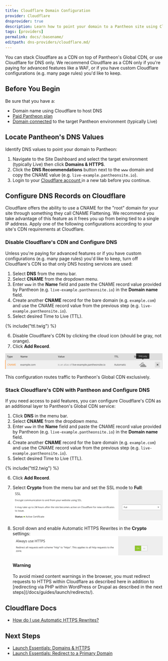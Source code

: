 ```yaml
---
title: Cloudflare Domain Configuration
provider: Cloudflare
dnsprovider: true
description: Learn how to point your domain to a Pantheon site using Cloudflare
tags: [providers]
permalink: docs/:basename/
editpath: dns-providers/cloudflare.md/
---
```

You can stack Cloudflare as a CDN on top of Pantheon's Global CDN, or use Cloudflare for DNS only. We recommend Cloudflare as a CDN only if you're paying for advanced features like a WAF, or if you have custom Cloudflare configurations (e.g. many page rules) you'd like to keep.

## Before You Begin
Be sure that you have a:

- Domain name using Cloudflare to host DNS
- [Paid Pantheon plan](/docs/guides/launch/plans/)
- [Domain connected](/docs/guides/launch/domains/) to the target Pantheon environment (typically Live)

## Locate Pantheon's DNS Values
Identify DNS values to point your domain to Pantheon:

1. Navigate to the Site Dashboard and select the target environment (typically <span class="glyphicons glyphicons-cardio"></span> Live) then click **<span class="glyphicons glyphicons-home"></span> Domains & HTTPS**.
2. Click the **DNS Recommendations** button next to the `www` domain and copy the CNAME value (e.g. `live-example.pantheonsite.io`).
3. Login to your <a href="https://www.cloudflare.com/a/login" target="blank">Cloudflare account <span class="glyphicons glyphicons-new-window-alt"></span></a> in a new tab before you continue.

## Configure DNS Records on Cloudflare
Cloudflare offers the ability to use a CNAME for the "root" domain for your site through something they call CNAME Flattening. We recommend you take advantage of this feature as it frees you up from being tied to a single IP address. Apply one of the following configurations according to your site's CDN requirements at Cloudflare.

### Disable Cloudflare's CDN and Configure DNS
Unless you're paying for advanced features or if you have custom configurations (e.g. many page rules) you'd like to keep, turn off Cloudflare's CDN so that only DNS hosting services are used:

1. Select **DNS** from the menu bar.
2. Select **CNAME** from the dropdown menu.
3. Enter `www` in the **Name** field and paste the CNAME record value provided by Pantheon (e.g. `live-example.pantheonsite.io`) in the **Domain name** field.
4. Create another **CNAME** record for the bare domain (e.g. `example.com`) and use the CNAME record value from the previous step (e.g. `live-example.pantheonsite.io`).
5. Select desired Time to Live (TTL).

  {% include("ttl.twig") %}

6. Disable Cloudflare's CDN by clicking the cloud icon (should be gray, not orange).
7. Click **Add Record**.

  ![Example DNS only](/source/docs/assets/images/cloudflare-dns-only.png)

This configuration routes traffic to Pantheon's Global CDN exclusively.

### Stack Cloudflare's CDN with Pantheon and Configure DNS
If you need access to paid features, you can configure Cloudflare's CDN as an additional layer to Pantheon's Global CDN service:

1. Click **DNS** in the menu bar.
2. Select **CNAME** from the dropdown menu.
3. Enter `www` in the **Name** field and paste the CNAME record value provided by Pantheon (e.g. `live-example.pantheonsite.io`) in the **Domain name** field.
4. Create another **CNAME** record for the bare domain (e.g. `example.com`) and use the CNAME record value from the previous step (e.g. `live-example.pantheonsite.io`).
5. Select desired Time to Live (TTL).

  {% include("ttl2.twig") %}

6. Click **Add Record**.
7. Select **Crypto** from the menu bar and set the SSL mode to **Full**:
  ![Enable SSL](/source/docs/assets/images/cloudflare-ssl.png)
8. Scroll down and enable Automatic HTTPS Rewrites in the **Crypto** settings:
  ![Cloudflare Always HTTPS](/source/docs/assets/images/cloudflare-always-https.png)

    <div class="alert alert-danger">
    <h4 class="info">Warning</h4>
    <p markdown="1">To avoid mixed content warnings in the browser, you must redirect requests to HTTPS within Cloudflare as described here in addition to [redirecting via PHP within WordPress or Drupal as described in the next steps](/docs/guides/launch/redirects/).</p>
    </div>

## Cloudflare Docs

* <a href="https://support.cloudflare.com/hc/en-us/articles/227227647-How-do-I-use-Automatic-HTTPS-Rewrites-" target="blank">How do I use Automatic HTTPS Rewrites?<span class="glyphicons glyphicons-new-window-alt"></span></a>


## Next Steps

* [Launch Essentials: Domains & HTTPS](/docs/guides/launch/domains/)
* [Launch Essentials: Redirect to a Primary Domain](/docs/guides/launch/redirects/)
